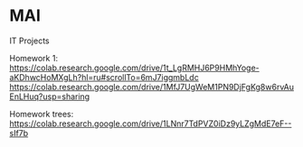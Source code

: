 # MAI
IT Projects

Homework 1:
https://colab.research.google.com/drive/1t_LgRMHJ6P9HMhYoge-aKDhwcHoMXgLh?hl=ru#scrollTo=6mJ7iggmbLdc
https://colab.research.google.com/drive/1MfJ7UgWeM1PN9DjFgKg8w6rvAuEnLHuq?usp=sharing

Homework trees:
https://colab.research.google.com/drive/1LNnr7TdPVZ0iDz9yLZgMdE7eF--sIf7b
